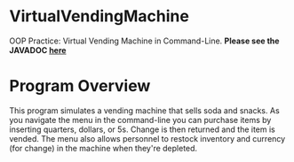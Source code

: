 # VirtualVendingMachine
OOP Practice: Virtual Vending Machine in Command-Line. <b> Please see the JAVADOC <a href = https://parisac.github.io/VirtualVendingMachine/> here </a> </b> 

# Program Overview
This program simulates a vending machine that sells soda and snacks. As you navigate the menu in the command-line you can purchase items by inserting quarters, dollars, or 5s. Change is then returned and the item is vended. The menu also allows personnel to restock inventory and currency (for change) in the machine when they're depleted.  


